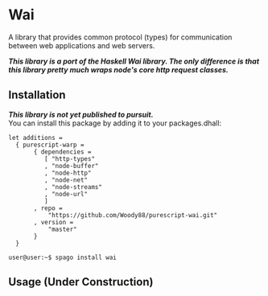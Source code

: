 # Wai

A library that provides common protocol (types) for communication between web applications and web servers. 

***This library is a port of the Haskell Wai library. The only difference is that this library pretty much wraps node's core http request classes.***

## Installation

***This library is not yet published to pursuit.***  
You can install this package by adding it to your packages.dhall:

```dhall
let additions =
  { purescript-warp =
       { dependencies =
          [ "http-types"
          , "node-buffer"
          , "node-http"
          , "node-net"
          , "node-streams"
          , "node-url"
          ]
       , repo =
           "https://github.com/Woody88/purescript-wai.git"
       , version =
           "master"
       }
  }
```

```console
user@user:~$ spago install wai
```

## Usage (**Under Construction**)